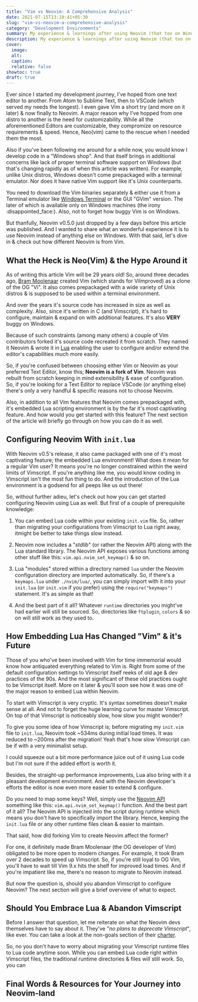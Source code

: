 ```yaml
---
title: "Vim vs Neovim: A Comprehensive Analysis"
date: 2021-07-15T13:10:41+05:30
slug: "vim-vs-neovim-a-comprehensive-analysis"
category: "Development Environments"
summary: My experience & learnings after using Neovim (that too on Windows!) for a while for all my development needs, summed up in one single blog post.
description: My experience & learnings after using Neovim (that too on Windows!) for a while for all my development needs, summed up in one single blog post.
cover:
  image:
  alt:
  caption:
  relative: false
showtoc: true
draft: true
---
```


Ever since I started my development journey, I've hoped from one text editor to another. From Atom to Sublime Text, then to VSCode (which served my needs the longest). I even gave Vim a short try (and more on it later) & now finally to Neovim. A major reason why I've hopped from one distro to another is the need for customizability. While all the aforementioned Editors are customizable, they compromize on resource requirements & speed. Hence, Neo(vim) came to the rescue when I needed them the most.

Also if you've been following me around for a while now, you would know I develop code in a "Windows shop". And that itself brings in additional concerns like lack of proper terminal software support on Windows (but that's changing rapidly as of when this article was written). For example, unlike Unix distros, Windows doesn't come prepackaged with a terminal emulator. Nor does it have native Vim support like it's Unix counterparts.

You need to download the Vim binaries separately & either use it from a Terminal emulator like [Windows Terminal](https://github.com/microsoft/terminal) or the GUI "GVim" version. The later of which is available only on Windows machines (the irony :disappointed_face:). Also, not to forget how buggy Vim is on Windows.

But thanfully, Neovim v0.5.0 just dropped by a few days before this article was published. And I wanted to share what an wonderful experience it is to use Neovim instead of anything else on Windows. With that said, let's dive in & check out how different Neovim is from Vim.

## What the Heck is Neo(Vim) & the Hype Around it

As of writing this article Vim will be 29 years old! So, around three decades ago, [Bram Moolenaar](https://en.wikipedia.org/wiki/Bram_Moolenaar) created Vim (which stands for ViImproved) as a clone of the OG "Vi". It also comes prepackaged with a wide variety of Unix distros & is supposed to be used within a terminal environment.

And over the years it's source code has increased in size as well as complexity. Also, since it's written in C (and Vimscript), it's hard to configure, maintain & expand on with additional features. It's also **VERY** buggy on Windows.

Because of such constraints (among many others) a couple of Vim contributors forked it's source code recreated it from scratch. They named it Neovim & wrote it in [Lua][Lua] enabling the user to configure and/or extend the editor's capabilities much more easily.

So, if you're confused between choosing either Vim or Neovim as your preferred Text Editor, know this; __Neovim is a fork of Vim__. Neovim was rebuilt from scratch keeping in mind extensibility & ease of configuration. So, if you're looking for a Text Editor to replace VSCode (or anything else) there's only a very handful & specific reasons not to choose Neovim.

Also, in addition to all Vim features that Neovim comes prepackaged with, it's embedded Lua scripting environment is by the far it's most captivating feature. And how would you get started with this feature? The next section of the article will briefly go through on how you can do it as well.

## Configuring Neovim With `init.lua`

With Neovim v0.5's release, it also came packaged with one of it's most captivating feature; the embedded Lua environment! What does it mean for a regular Vim user? It means you're no longer constrained within the weird limits of Vimscript. If you're anything like me, you would know coding in Vimscript isn't the most fun thing to do. And the introduction of the Lua environment is a godsend for all peeps like us out there!

So, without further adieu, let's check out how you can get started configuring Neovim using Lua as well. But first of a couple of prerequisite knowledge:

1. You can embed Lua code within your existing `init.vim` file. So, rather than migrating your configurations from Vimscript to Lua right away, itmight be better to take things slow instead.

2. Neovim now includes a "_stdlib_" (or rather the Neovim API) along with the Lua standard library. The Neovim API exposes various functions among other stuff like this: `vim.api.nvim_set_keymap()` & so on.

3. Lua "modules" stored within a directory named `lua` under the Neovim configuration directory are imported automatically. So, if there's a `keymaps.lua` under `./nvim/lua/`, you can simply import with it into your `init.lua` (or `init.vim` if you prefer) using the `require("keymaps")` statement. It's as simple as that!

4. And the best part of it all? Whatever `runtime` directories you might've had earlier will still be sourced. So, directories like `ftplugin`, `colors` & so on will still work as they used to.

## How Embedding Lua Has Changed "Vim" & it's Future

Those of you who've been involved with Vim for time immemorial would know how antiquated everything related to Vim is. Right from some of the default configuration settings to Vimscript itself reeks of old age & dev practices of the 90s. And the most significant of these old practices ought to be Vimscript itself. More on it later & you'll soon see how it was one of the major reason to embed Lua within Neovim.

To start with Vimscript is very cryptic. It's syntax sometimes doesn't make sense at all. And not to forget the huge learning curve for master Vimscript. On top of that Vimscript is noticeably slow, how slow you might wonder?

To give you some idea of how Vimscript is; before migrating my `init.vim` file to `init.lua`, Neovim took ~534ms during initial load times. It was reduced to ~200ms after the migration! Yeah that's how slow Vimscript can be if with a very minimalist setup.

I could squeeze out a bit more performance juice out of it using Lua code but I'm not sure if the added effort is worth it.

Besides, the straight-up performance improvements, Lua also bring with it a pleasant development environment. And with the Neovim developer's efforts the editor is now even more easier to extend & configure.

Do you need to map some keys? Well, simply use the [Neovim API][Neovim API] something like this: `vim.api.nvim_set_keymap()` function. And the best part of it all? The Neovim API is injected into the script during runtime which means you don't have to specifically import the library. Hence, keeping the `init.lua` file or any other runtime files clean & easier to maintain.

That said, how did forking Vim to create Neovim affect the former?

For one, it definitely made Bram Moolenaar (the OG developer of Vim) obligated to be more open to modern changes. For example, it took Bram over 2 decades to speed up Vimscript. So, if you're still loyal to OG Vim, you'll have to wait till Vim 9.x hits the shelf for improved load times. And if you're impatient like me, there's no reason to migrate to Neovim instead.

But now the question is, should you abandon Vimscript to configure Neovim? The next section will give a brief overview of what to expect.

## Should You Embrace Lua & Abandon Vimscript

Before I answer that question, let me reiterate on what the Neovim devs themselves have to say about it. They've "_no plans to deprecate Vimscript_", like ever. You can take a look at the non-goals section of their [charter][Neovim Charter].

So, no you don't have to worry about migrating your Vimscript runtime files to Lua code anytime soon. While you can embed Lua code right within Vimscript files, the traditional runtime directories & files will still work. So, you can

## Final Words & Resources for Your Journey into Neovim-land


<!-- References --->
[Neovim Charter]: http://neovim.io/charter/
[Neovim API]: https://neovim.io/doc/user/api.html
[Lua]: lua.org
[Bram Moolenaar]: https://en.wikipedia.org.wiki/Bram_Moolenaar
[Windows Terminal]: https://github.com/microsoft/terminal
[Vim]: https://www.vim.org
[Neovim]: https://neovim.io

